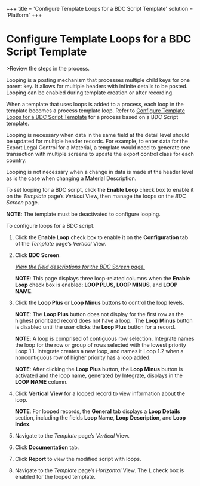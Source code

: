+++
title = 'Configure Template Loops for a BDC Script Template'
solution = 'Platform'
+++

# Configure Template Loops for a BDC Script Template

<span id="Post Data using a BDC Script Steps" class="popUpLink">\>Review
the steps in the process. </span>

Looping is a posting mechanism that processes multiple child keys for
one parent key. It allows for multiple headers with infinite details to
be posted. Looping can be enabled during template creation or after
recording.

When a template that uses loops is added to a process, each loop in the
template becomes a process template loop. Refer to [Configure Template
Loops for a BDC Script Template](Configure_Template_LoopsBDC.htm) for a
process based on a BDC Script template.

Looping is necessary when data in the same field at the detail level
should be updated for multiple header records. For example, to enter
data for the Export Legal Control for a Material, a template would need
to generate one transaction with multiple screens to update the export
control class for each country.

Looping is not necessary when a change in data is made at the header
level as is the case when changing a Material Description.

To set looping for a BDC script, click the **Enable Loop** check box to
enable it on the *Template* page’s *Vertical* View, then manage the
loops on the *BDC Screen* page.

**NOTE**: The template must be deactivated to configure looping.

To configure loops for a BDC script.

1.  Click the **Enable Loop** check box to enable it on the
    **Configuration** tab of the *Template* page’s *Vertical* View.

2.  Click **BDC Screen**.
    
    *[View the field descriptions for the BDC Screen
    page.](../Page_Desc/BDC_Screen_H.htm)*
    
    **NOTE**: This page displays three loop-related columns when the
    **Enable Loop** check box is enabled: **LOOP PLUS**, **LOOP MINUS**,
    and **LOOP NAME**.

3.  Click the **Loop Plus** or **Loop Minus** buttons to control the
    loop levels.
    
    **NOTE**: The **Loop Plus** button does not display for the first
    row as the highest prioritized record does not have a loop.  The
    **Loop Minus** button is disabled until the user clicks the **Loop
    Plus** button for a record.
    
    **NOTE**: A loop is comprised of contiguous row selection. Integrate
    names the loop for the row or group of rows selected with the lowest
    priority Loop 1.1. Integrate creates a new loop, and names it Loop
    1.2 when a noncontiguous row of higher priority has a loop added.
    
    **NOTE**: After clicking the **Loop Plus** button, the **Loop
    Minus** button is activated and the loop name, generated by
    Integrate, displays in the **LOOP NAME** column.

4.  Click **Vertical View** for a looped record to view information
    about the loop.
    
    **NOTE**: For looped records, the **General** tab displays a **Loop
    Details** section, including the fields **Loop Name**, **Loop
    Description**, and **Loop Index**.

5.  Navigate to the *Template* page’s *Vertical* View.

6.  Click **Documentation** tab.

7.  Click **Report** to view the modified script with loops.

8.  Navigate to the *Template* page’s *Horizontal* View. The **L** check
    box is enabled for the looped template.
